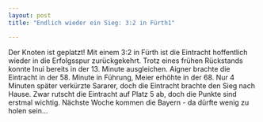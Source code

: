 ```yaml
---
layout: post
title: "Endlich wieder ein Sieg: 3:2 in Fürth1"

---
```


Der Knoten ist geplatzt! Mit einem 3:2 in Fürth ist die Eintracht hoffentlich wieder in die Erfolgsspur zurückgekehrt. Trotz eines frühen Rückstands konnte Inui bereits in der 13. Minute ausgleichen. Aigner brachte die Eintracht in der 58. Minute in Führung, Meier erhöhte in der 68. Nur 4 Minuten später verkürzte Sararer, doch die Eintracht brachte den Sieg nach Hause. Zwar rutscht die Eintracht auf Platz 5 ab, doch die Punkte sind erstmal wichtig. Nächste Woche kommen die Bayern - da dürfte wenig zu holen sein...


